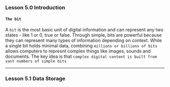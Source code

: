 ### Lesson 5.0 Introduction

#### `The bit`

A `bit` is the most basic unit of digital information and can represent any two states - like 1 or 0, true or false.
Through simple, bits are powerful because they can represent many types of information depending on context.
While a single bit holds minimal data, combining `millions or billions of bits` allows computers to represnt complex things like images, sounds and documents.
The key idea is that `complex digital content is built from vast numbers of simple bits`

---

### Lesson 5.1 Data Storage
